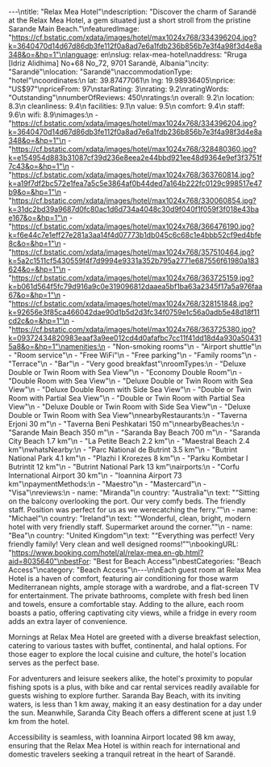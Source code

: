 ---\ntitle: "Relax Mea Hotel"\ndescription: "Discover the charm of Sarandë at the Relax Mea Hotel, a gem situated just a short stroll from the pristine Sarande Main Beach."\nfeaturedImage: "https://cf.bstatic.com/xdata/images/hotel/max1024x768/334396204.jpg?k=3640470d14d67d86db3fe112f0a8ad7e6a1fdb236b856b7e3f4a98f3d4e8a348&o=&hp=1"\nlanguage: en\nslug: relax-mea-hotel\naddress: "Rruga [Idriz Alidhima] No+68 No_72, 9701 Sarandë, Albania"\ncity: "Sarandë"\nlocation: "Sarandë"\naccommodationType: "hotel"\ncoordinates:\n  lat: 39.87477061\n  lng: 19.98936405\nprice: "US$97"\npriceFrom: 97\nstarRating: 3\nrating: 9.2\nratingWords: "Outstanding"\nnumberOfReviews: 450\nratings:\n  overall: 9.2\n  location: 8.3\n  cleanliness: 9.4\n  facilities: 9.1\n  value: 9.5\n  comfort: 9.4\n  staff: 9.6\n  wifi: 8.9\nimages:\n  - "https://cf.bstatic.com/xdata/images/hotel/max1024x768/334396204.jpg?k=3640470d14d67d86db3fe112f0a8ad7e6a1fdb236b856b7e3f4a98f3d4e8a348&o=&hp=1"\n  - "https://cf.bstatic.com/xdata/images/hotel/max1024x768/328480360.jpg?k=e154954d883b31087cf39d236e8eea2e44bbd921ee48d9364e9ef3f3751f7c43&o=&hp=1"\n  - "https://cf.bstatic.com/xdata/images/hotel/max1024x768/363760814.jpg?k=a19f7df2bc572e1fea7a5c5e3864af0b44ded7a164b222fc0129c998517e47b9&o=&hp=1"\n  - "https://cf.bstatic.com/xdata/images/hotel/max1024x768/330060854.jpg?k=31dc2bd39a9687d0fc80ac1d6d734a4048c30d9f040f1f059f3f018e43bae167&o=&hp=1"\n  - "https://cf.bstatic.com/xdata/images/hotel/max1024x768/366476190.jpg?k=f6e44c7e1eff27e281a3aa14f4d07773b1db045c6c68c1e4bbb52cf9ed4bfe8c&o=&hp=1"\n  - "https://cf.bstatic.com/xdata/images/hotel/max1024x768/357510464.jpg?k=5a2c1511cf5430559f4f7d9994e9331a352b795a2771e687556f61980a183624&o=&hp=1"\n  - "https://cf.bstatic.com/xdata/images/hotel/max1024x768/363725159.jpg?k=b061d564f5fc79d916a9c0e319096812daaea5bf1ba63a2345f17a5a976faa67&o=&hp=1"\n  - "https://cf.bstatic.com/xdata/images/hotel/max1024x768/328151848.jpg?k=92656e3f85ca466042dae90d1b5d2d3fc34f0759e1c56a0adb5e48d18f11cd2c&o=&hp=1"\n  - "https://cf.bstatic.com/xdata/images/hotel/max1024x768/363725380.jpg?k=09372434820983eaaf3a9ee012cd4d0afafbc7cc11f41dd18d4a930a504315a8&o=&hp=1"\namenities:\n  - "Non-smoking rooms"\n  - "Airport shuttle"\n  - "Room service"\n  - "Free WiFi"\n  - "Free parking"\n  - "Family rooms"\n  - "Terrace"\n  - "Bar"\n  - "Very good breakfast"\nroomTypes:\n  - "Deluxe Double or Twin Room with Sea View"\n  - "Economy Double Room"\n  - "Double Room with Sea View"\n  - "Deluxe Double or Twin Room with Sea View"\n  - "Deluxe Double Room with Side Sea View"\n  - "Double or Twin Room with Partial Sea View"\n  - "Double or Twin Room with Partial Sea View"\n  - "Deluxe Double or Twin Room with Side Sea View"\n  - "Deluxe Double or Twin Room with Sea View"\nnearbyRestaurants:\n  - "Taverna Erjoni 30 m"\n  - "Taverna Beni Peshkatari 150 m"\nnearbyBeaches:\n  - "Sarande Main Beach 350 m"\n  - "Saranda Bay Beach 700 m"\n  - "Saranda City Beach 1.7 km"\n  - "La Petite Beach 2.2 km"\n  - "Maestral Beach 2.4 km"\nwhatsNearby:\n  - "Parc National de Butrint 3.5 km"\n  - "Butrint National Park 4.1 km"\n  - "Plazhi I Krorezes 8 km"\n  - "Parku Kombetar I Butrintit 12 km"\n  - "Butrint National Park 13 km"\nairports:\n  - "Corfu International Airport 30 km"\n  - "Ioannina Airport 73 km"\npaymentMethods:\n  - "Maestro"\n  - "Mastercard"\n  - "Visa"\nreviews:\n  - name: "Miranda"\n    country: "Australia"\n    text: "“Sitting on the balcony overlooking the port. Our very comfy beds. The friendly staff. Position was perfect for us as we werecatching the ferry.”"\n  - name: "Michael"\n    country: "Ireland"\n    text: "“Wonderful, clean, bright, modern hotel with very friendly staff. Supermarket around the corner.”"\n  - name: "Bea"\n    country: "United Kingdom"\n    text: "“Everything was perfect! Very friendly family! Very clean and well designed rooms!”"\nbookingURL: "https://www.booking.com/hotel/al/relax-mea.en-gb.html?aid=8035640"\nbestFor: "Best for Beach Access"\nbestCategories: "Beach Access"\ncategory: "Beach Access"\n---\n\nEach guest room at Relax Mea Hotel is a haven of comfort, featuring air conditioning for those warm Mediterranean nights, ample storage with a wardrobe, and a flat-screen TV for entertainment. The private bathrooms, complete with fresh bed linen and towels, ensure a comfortable stay. Adding to the allure, each room boasts a patio, offering captivating city views, while a fridge in every room adds an extra layer of convenience.

Mornings at Relax Mea Hotel are greeted with a diverse breakfast selection, catering to various tastes with buffet, continental, and halal options. For those eager to explore the local cuisine and culture, the hotel's location serves as the perfect base.

For adventurers and leisure seekers alike, the hotel's proximity to popular fishing spots is a plus, with bike and car rental services readily available for guests wishing to explore further. Saranda Bay Beach, with its inviting waters, is less than 1 km away, making it an easy destination for a day under the sun. Meanwhile, Saranda City Beach offers a different scene at just 1.9 km from the hotel.

Accessibility is seamless, with Ioannina Airport located 98 km away, ensuring that the Relax Mea Hotel is within reach for international and domestic travelers seeking a tranquil retreat in the heart of Sarandë.